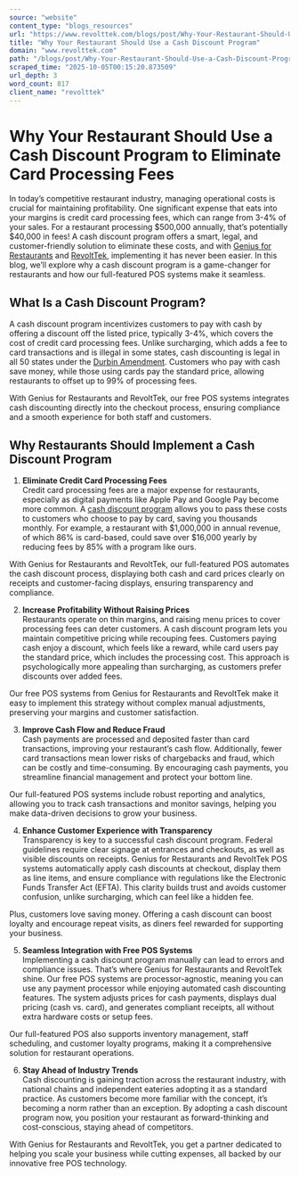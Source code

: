 ```yaml
---
source: "website"
content_type: "blogs_resources"
url: "https://www.revolttek.com/blogs/post/Why-Your-Restaurant-Should-Use-a-Cash-Discount-Program-to-Eliminate-Card-Processing-Fees"
title: "Why Your Restaurant Should Use a Cash Discount Program"
domain: "www.revolttek.com"
path: "/blogs/post/Why-Your-Restaurant-Should-Use-a-Cash-Discount-Program-to-Eliminate-Card-Processing-Fees"
scraped_time: "2025-10-05T00:15:20.873509"
url_depth: 3
word_count: 817
client_name: "revolttek"
---
```


# Why Your Restaurant Should Use a Cash Discount Program to Eliminate Card Processing Fees

In today’s competitive restaurant industry, managing operational costs is crucial for maintaining profitability. One significant expense that eats into your margins is credit card processing fees, which can range from 3-4% of your sales. For a restaurant processing $500,000 annually, that’s potentially $40,000 in fees! A cash discount program offers a smart, legal, and customer-friendly solution to eliminate these costs, and with [Genius for Restaurants](https://www.businesswire.com/news/home/20250516481089/en/Global-Payments-Launches-New-Genius-POS-Platform "Genius for Restaurants") and [RevoltTek](/ "RevoltTek"), implementing it has never been easier. In this blog, we’ll explore why a cash discount program is a game-changer for restaurants and how our full-featured POS systems make it seamless.

## What Is a Cash Discount Program?

A cash discount program incentivizes customers to pay with cash by offering a discount off the listed price, typically 3-4%, which covers the cost of credit card processing fees. Unlike surcharging, which adds a fee to card transactions and is illegal in some states, cash discounting is legal in all 50 states under the [Durbin Amendment](https://en.wikipedia.org/wiki/Durbin_amendment "Durbin Amendment"). Customers who pay with cash save money, while those using cards pay the standard price, allowing restaurants to offset up to 99% of processing fees.

With Genius for Restaurants and RevoltTek, our free POS systems integrates cash discounting directly into the checkout process, ensuring compliance and a smooth experience for both staff and customers.

## Why Restaurants Should Implement a Cash Discount Program

1. **Eliminate Credit Card Processing Fees**  
Credit card processing fees are a major expense for restaurants, especially as digital payments like Apple Pay and Google Pay become more common. A [cash discount program](https://www.investopedia.com/terms/c/cash-discount.asp) allows you to pass these costs to customers who choose to pay by card, saving you thousands monthly. For example, a restaurant with $1,000,000 in annual revenue, of which 86% is card-based, could save over $16,000 yearly by reducing fees by 85% with a program like ours.

With Genius for Restaurants and RevoltTek, our full-featured POS automates the cash discount process, displaying both cash and card prices clearly on receipts and customer-facing displays, ensuring transparency and compliance.

2. **Increase Profitability Without Raising Prices**  
Restaurants operate on thin margins, and raising menu prices to cover processing fees can deter customers. A cash discount program lets you maintain competitive pricing while recouping fees. Customers paying cash enjoy a discount, which feels like a reward, while card users pay the standard price, which includes the processing cost. This approach is psychologically more appealing than surcharging, as customers prefer discounts over added fees.

Our free POS systems from Genius for Restaurants and RevoltTek make it easy to implement this strategy without complex manual adjustments, preserving your margins and customer satisfaction.

3. **Improve Cash Flow and Reduce Fraud**  
Cash payments are processed and deposited faster than card transactions, improving your restaurant’s cash flow. Additionally, fewer card transactions mean lower risks of chargebacks and fraud, which can be costly and time-consuming. By encouraging cash payments, you streamline financial management and protect your bottom line.

Our full-featured POS systems include robust reporting and analytics, allowing you to track cash transactions and monitor savings, helping you make data-driven decisions to grow your business.

4. **Enhance Customer Experience with Transparency**  
Transparency is key to a successful cash discount program. Federal guidelines require clear signage at entrances and checkouts, as well as visible discounts on receipts. Genius for Restaurants and RevoltTek POS systems automatically apply cash discounts at checkout, display them as line items, and ensure compliance with regulations like the Electronic Funds Transfer Act (EFTA). This clarity builds trust and avoids customer confusion, unlike surcharging, which can feel like a hidden fee.

Plus, customers love saving money. Offering a cash discount can boost loyalty and encourage repeat visits, as diners feel rewarded for supporting your business.

5. **Seamless Integration with Free POS Systems**  
Implementing a cash discount program manually can lead to errors and compliance issues. That’s where Genius for Restaurants and RevoltTek shine. Our free POS systems are processor-agnostic, meaning you can use any payment processor while enjoying automated cash discounting features. The system adjusts prices for cash payments, displays dual pricing (cash vs. card), and generates compliant receipts, all without extra hardware costs or setup fees.

Our full-featured POS also supports inventory management, staff scheduling, and customer loyalty programs, making it a comprehensive solution for restaurant operations.

6. **Stay Ahead of Industry Trends**  
Cash discounting is gaining traction across the restaurant industry, with national chains and independent eateries adopting it as a standard practice. As customers become more familiar with the concept, it’s becoming a norm rather than an exception. By adopting a cash discount program now, you position your restaurant as forward-thinking and cost-conscious, staying ahead of competitors.

With Genius for Restaurants and RevoltTek, you get a partner dedicated to helping you scale your business while cutting expenses, all backed by our innovative free POS technology.